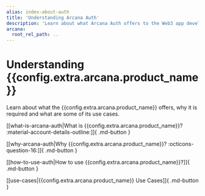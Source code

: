 ```yaml
---
alias: index-about-auth
title: 'Understanding Arcana Auth'
description: 'Learn about what Arcana Auth offers to the Web3 app developers, why is it required, and how can it be applied for various use cases.'
arcana:
  root_rel_path: ..
---
```


# Understanding {{config.extra.arcana.product_name}}

Learn about what the {{config.extra.arcana.product_name}} offers, why it is required and what are some of its use cases.

[[what-is-arcana-auth|What is {{config.extra.arcana.product_name}}? :material-account-details-outline:]]{ .md-button }

[[why-arcana-auth|Why {{config.extra.arcana.product_name}}? :octicons-question-16:]]{ .md-button }

[[how-to-use-auth|How to use {{config.extra.arcana.product_name}}?]]{ .md-button }

[[use-cases|{{config.extra.arcana.product_name}} Use Cases]]{ .md-button }
